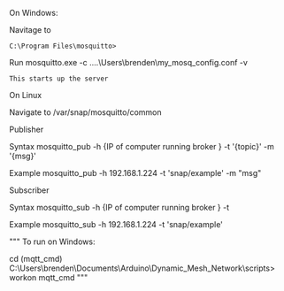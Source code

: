   On Windows:

  Navitage to 

    C:\Program Files\mosquitto> 

  Run
    mosquitto.exe -c ..\..\Users\brenden\my_mosq_config.conf -v

    This starts up the server
  

  On Linux

  Navigate to
  /var/snap/mosquitto/common

  Publisher

  Syntax
    mosquitto_pub -h {IP of computer running broker } -t '{topic}' -m '{msg}'

  Example
    mosquitto_pub -h 192.168.1.224 -t 'snap/example' -m "msg"

  Subscriber

  Syntax
    mosquitto_sub -h {IP of computer running broker } -t

  Example
    mosquitto_sub -h 192.168.1.224 -t 'snap/example'

"""
To run on Windows:

cd (mqtt_cmd) C:\Users\brenden\Documents\Arduino\Dynamic_Mesh_Network\scripts>
workon mqtt_cmd
"""